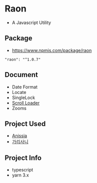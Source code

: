 # Raon
- A Javascript Utility

## Package
- https://www.npmjs.com/package/raon

```
"raon": "^1.0.7"
```

## Document
- Date Format
- Locate
- SingleLock
- [Scroll Loader](./document/scroll-loader.md)
- Zooms

## Project Used
- [Anissia](https://github.com/anissia-net/anissia-web)
- [가리사니](https://gs.saro.me)

## Project Info
- typescript
- yarn 3.x
